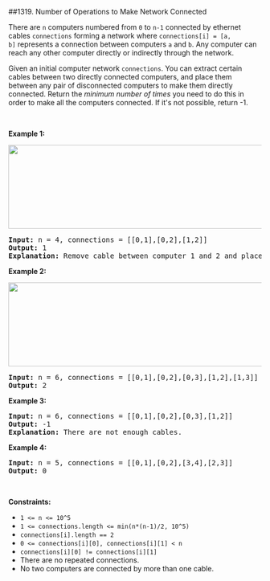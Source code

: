 ##1319. Number of Operations to Make Network Connected
<p>There are&nbsp;<code>n</code>&nbsp;computers numbered from&nbsp;<code>0</code>&nbsp;to&nbsp;<code>n-1</code>&nbsp;connected by&nbsp;ethernet cables&nbsp;<code>connections</code>&nbsp;forming a network where&nbsp;<code>connections[i] = [a, b]</code>&nbsp;represents a connection between computers&nbsp;<code>a</code>&nbsp;and&nbsp;<code>b</code>. Any computer&nbsp;can reach any other computer directly or indirectly through the network.</p>

<p>Given an initial computer network <code>connections</code>. You can extract certain cables between two directly connected computers, and place them between any pair of disconnected computers to make them directly connected. Return the <em>minimum number of times</em> you need to do this in order to make all the computers connected. If it&#39;s not possible, return -1.&nbsp;</p>

<p>&nbsp;</p>
<p><strong>Example 1:</strong></p>

<p><strong><img alt="" src="https://assets.leetcode.com/uploads/2020/01/02/sample_1_1677.png" style="width: 570px; height: 167px;" /></strong></p>

<pre>
<strong>Input:</strong> n = 4, connections = [[0,1],[0,2],[1,2]]
<strong>Output:</strong> 1
<strong>Explanation:</strong> Remove cable between computer 1 and 2 and place between computers 1 and 3.
</pre>

<p><strong>Example 2:</strong></p>

<p><strong><img alt="" src="https://assets.leetcode.com/uploads/2020/01/02/sample_2_1677.png" style="width: 660px; height: 167px;" /></strong></p>

<pre>
<strong>Input:</strong> n = 6, connections = [[0,1],[0,2],[0,3],[1,2],[1,3]]
<strong>Output:</strong> 2
</pre>

<p><strong>Example 3:</strong></p>

<pre>
<strong>Input:</strong> n = 6, connections = [[0,1],[0,2],[0,3],[1,2]]
<strong>Output:</strong> -1
<strong>Explanation:</strong> There are not enough cables.
</pre>

<p><strong>Example 4:</strong></p>

<pre>
<strong>Input:</strong> n = 5, connections = [[0,1],[0,2],[3,4],[2,3]]
<strong>Output:</strong> 0
</pre>

<p>&nbsp;</p>
<p><strong>Constraints:</strong></p>

<ul>
	<li><code>1 &lt;= n &lt;= 10^5</code></li>
	<li><code>1 &lt;= connections.length &lt;= min(n*(n-1)/2, 10^5)</code></li>
	<li><code>connections[i].length == 2</code></li>
	<li><code>0 &lt;= connections[i][0], connections[i][1]&nbsp;&lt; n</code></li>
	<li><code>connections[i][0] != connections[i][1]</code></li>
	<li>There are no repeated connections.</li>
	<li>No two computers are connected by more than one cable.</li>
</ul>
